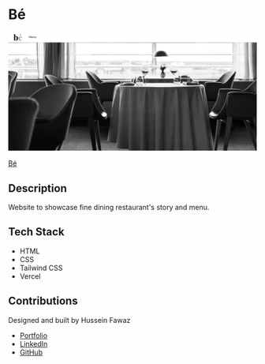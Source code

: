 # Bé

![Bé](src/images/be-preview.png)

[Bé](https://bebybenjampapp.vercel.app/)

## Description
Website to showcase fine dining restaurant's story and menu.

## Tech Stack
- HTML
- CSS
- Tailwind CSS
- Vercel

## Contributions
Designed and built by Hussein Fawaz
- [Portfolio](https://www.husseinfawaz.ca)
- [LinkedIn](https://www.linkedin.com/in/hsnfwz)
- [GitHub](https://www.github.com/hsnfwz)
